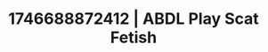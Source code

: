 ---
categories:
- Curvy goddess
- Spiritual kink
- AI-generated
- Obedience kink
- Erotic friction
- ASMR
- Morning after
- Cosplay
image: /assets/images/1746688872412.jpg
layout: post
seo:
  description: Featured content with exclusive Scat Fetish, ABDL Play. HD images available.
  keywords: Scat Fetish, ABDL Play
  og_image: /assets/images/1746688872412.jpg
  schema_type: VisualArtwork
tags:
- ABDL Play
- '#1746688872412'
- Scat Fetish
title: 1746688872412 | ABDL Play Scat Fetish
---